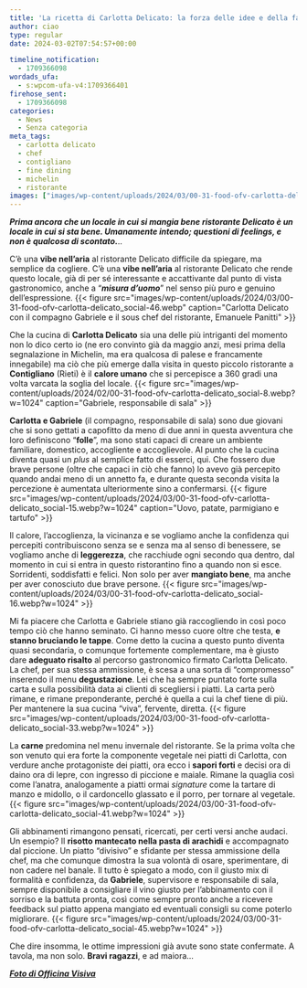 ```yaml
---
title: 'La ricetta di Carlotta Delicato: la forza delle idee e della famiglia'
author: ciao
type: regular
date: 2024-03-02T07:54:57+00:00

timeline_notification:
  - 1709366098
wordads_ufa:
  - s:wpcom-ufa-v4:1709366401
firehose_sent:
  - 1709366098
categories:
  - News
  - Senza categoria
meta_tags:
  - carlotta delicato
  - chef
  - contigliano
  - fine dining
  - michelin
  - ristorante
images: ["images/wp-content/uploads/2024/03/00-31-food-ofv-carlotta-delicato_social-37.webp"]
---
```

_**Prima ancora che un locale in cui si mangia bene ristorante Delicato è un locale in cui si sta bene. Umanamente intendo; questioni di feelings, e non è qualcosa di scontato.**_..

C&#8217;è una **vibe nell&#8217;aria** al ristorante Delicato difficile da spiegare, ma semplice da cogliere. C&#8217;è una **vibe nell&#8217;aria** al ristorante Delicato che rende questo locale, già di per sé interessante e accattivante dal punto di vista gastronomico, anche a &#8220;**_misura d&#8217;uomo_**&#8221; nel senso più puro e genuino dell&#8217;espressione. 
{{< figure src="images/wp-content/uploads/2024/03/00-31-food-ofv-carlotta-delicato_social-46.webp" caption="Carlotta Delicato con il compagno Gabriele e il sous chef del ristorante, Emanuele Panitti" >}}
 

Che la cucina di **Carlotta Delicato** sia una delle più intriganti del momento non lo dico certo io (ne ero convinto già da maggio anzi, mesi prima della segnalazione in Michelin, ma era qualcosa di palese e francamente innegabile) ma ciò che più emerge dalla visita in questo piccolo ristorante a **Contigliano** (Rieti) è il **calore umano** che si percepisce a 360 gradi una volta varcata la soglia del locale.
{{< figure src="images/wp-content/uploads/2024/02/00-31-food-ofv-carlotta-delicato_social-8.webp?w=1024" caption="Gabriele, responsabile di sala" >}}
 

**Carlotta e Gabriele** (il compagno, responsabile di sala) sono due giovani che si sono gettati a capofitto da meno di due anni in questa avventura che loro definiscono “**folle**”, ma sono stati capaci di creare un ambiente familiare, domestico, accogliente e accoglievole. Al punto che la cucina diventa quasi un _plus_ al semplice fatto di esserci, qui. Che fossero due brave persone (oltre che capaci in ciò che fanno) lo avevo già percepito quando andai meno di un annetto fa, e durante questa seconda visita la percezione è aumentata ulteriormente sino a confermarsi.
{{< figure src="images/wp-content/uploads/2024/03/00-31-food-ofv-carlotta-delicato_social-15.webp?w=1024" caption="Uovo, patate, parmigiano e tartufo" >}}
 

Il calore, l&#8217;accoglienza, la vicinanza e se vogliamo anche la confidenza qui percepiti contribuiscono senza se e senza ma al senso di benessere, se vogliamo anche di **leggerezza**, che racchiude ogni secondo qua dentro, dal momento in cui si entra in questo ristorantino fino a quando non si esce. Sorridenti, soddisfatti e felici. Non solo per aver **mangiato bene**, ma anche per aver conosciuto due brave persone.
{{< figure src="images/wp-content/uploads/2024/03/00-31-food-ofv-carlotta-delicato_social-16.webp?w=1024" >}}
 

Mi fa piacere che Carlotta e Gabriele stiano già raccogliendo in così poco tempo ciò che hanno seminato. Ci hanno messo cuore oltre che testa, **e stanno bruciando le tappe**. Come detto la cucina a questo punto diventa quasi secondaria, o comunque fortemente complementare, ma è giusto dare **adeguato risalto** al percorso gastronomico firmato Carlotta Delicato. La chef, per sua stessa ammissione, è scesa a una sorta di &#8220;compromesso&#8221; inserendo il menu **degustazione**. Lei che ha sempre puntato forte sulla carta e sulla possibilità data ai clienti di scegliersi i piatti. La carta però rimane, e rimane preponderante, perché è quella a cui la chef tiene di più. Per mantenere la sua cucina &#8220;viva&#8221;, fervente, diretta.
{{< figure src="images/wp-content/uploads/2024/03/00-31-food-ofv-carlotta-delicato_social-33.webp?w=1024" >}}
 

La **carne** predomina nel menu invernale del ristorante. Se la prima volta che son venuto qui era forte la componente vegetale nei piatti di Carlotta, con verdure anche protagoniste dei piatti, ora ecco i **sapori forti** e decisi ora di daino ora di lepre, con ingresso di piccione e maiale. Rimane la quaglia così come l&#8217;anatra, analogamente a piatti ormai _signature_ come la tartare di manzo e midollo, o il cardoncello glassato e il porro, per tornare al vegetale.
{{< figure src="images/wp-content/uploads/2024/03/00-31-food-ofv-carlotta-delicato_social-41.webp?w=1024" >}}
 

Gli abbinamenti rimangono pensati, ricercati, per certi versi anche audaci. Un esempio? Il **risotto mantecato nella pasta di arachidi** e accompagnato dal piccione. Un piatto &#8220;divisivo&#8221; e sfidante per stessa ammissione della chef, ma che comunque dimostra la sua volontà di osare, sperimentare, di non cadere nel banale. Il tutto è spiegato a modo, con il giusto mix di formalità e confidenza, da **Gabriele**, supervisore e responsabile di sala, sempre disponibile a consigliare il vino giusto per l&#8217;abbinamento con il sorriso e la battuta pronta, così come sempre pronto anche a ricevere feedback sul piatto appena mangiato ed eventuali consigli su come poterlo migliorare. 
{{< figure src="images/wp-content/uploads/2024/03/00-31-food-ofv-carlotta-delicato_social-45.webp?w=1024" >}}
 

Che dire insomma, le ottime impressioni già avute sono state confermate. A tavola, ma non solo. **Bravi ragazzi**, e ad maiora…&nbsp;

<a href="https://www.officinavisiva.it/" target="_blank" rel="noreferrer noopener"><strong><em>Foto di Officina Visiva</em></strong></a>